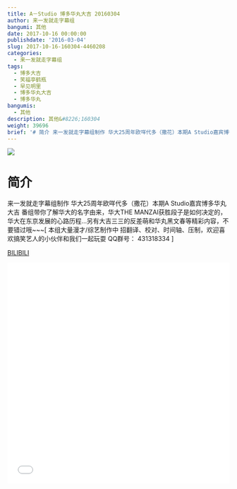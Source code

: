 ```yaml
---
title: A－Studio 博多华丸大吉 20160304
author: 来一发就走字幕组
bangumi: 其他
date: 2017-10-16 00:00:00
publishdate: '2016-03-04'
slug: 2017-10-16-160304-4460208
categories:
  - 来一发就走字幕组
tags:
  - 博多大吉
  - 笑福亭鹤瓶
  - 早见明里
  - 博多华丸大吉
  - 博多华丸
bangumis:
  - 其他
description: 其他&#8226;160304
weight: 39696
brief: '# 简介 来一发就走字幕组制作 华大25周年欧咩代多（撒花）本期A Studio嘉宾博多华丸大吉 番组带你了解华大的名字由来，华大THE MANZAI获胜段子是如何决定的，华大在东京发展的心路历程…另有大吉三三的反差萌和华丸黑文春等精彩内容，不要错过哦~~~'
---
```


![](https://i.imgur.com/E0wzaKO.jpg)

# 简介  
来一发就走字幕组制作 华大25周年欧咩代多（撒花）本期A Studio嘉宾博多华丸大吉 番组带你了解华大的名字由来，华大THE MANZAI获胜段子是如何决定的，华大在东京发展的心路历程…另有大吉三三的反差萌和华丸黑文春等精彩内容，不要错过哦~~~[ 本组大量漫才/综艺制作中 招翻译、校对、时间轴、压制，欢迎喜欢搞笑艺人的小伙伴和我们一起玩耍 QQ群号： 431318334 ]

  [BILIBILI](https://www.bilibili.com/video/av4460208/)


<div class="vcontainer">  <iframe class='video' src="//www.bilibili.com/blackboard/player.html?aid=4460208" width="100%" height="500" frameborder="0" allowfullscreen="allowfullscreen"></iframe></div>
